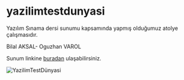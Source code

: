 # yazilimtestdunyasi
Yazılım Sınama dersi sunumu kapsamında yapmış olduğumuz atolye çalışmasıdır.

Bilal AKSAL- Oguzhan VAROL

Sunum linkine [buradan](https://drive.google.com/file/d/1ObNCCb1e_ow2gldzH5Iww8SOEvqJXug5/view?usp=sharing) ulaşabilirsiniz.

![YazilimTestDünyasi](https://user-images.githubusercontent.com/46024317/71157916-f23dfc80-2253-11ea-84d2-2e37d2284ae7.png)

